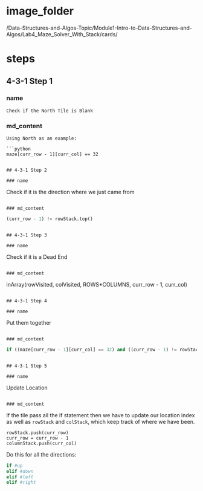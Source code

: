 # image_folder
/Data-Structures-and-Algos-Topic/Module1-Intro-to-Data-Structures-and-Algos/Lab4_Maze_Solver_With_Stack/cards/

# steps

## 4-3-1 Step 1

### name
```
Check if the North Tile is Blank
```

### md_content
```
Using North as an example:

```python
maze[curr_row - 1][curr_col] == 32
```
```

## 4-3-1 Step 2

### name
```
Check if it is the direction where we just came from
```

### md_content
```
```python
(curr_row - 1) != rowStack.top()
```
```

## 4-3-1 Step 3

### name
```
Check if it is a Dead End
```

### md_content
```
inArray(rowVisited, colVisited, ROWS*COLUMNS, curr_row - 1, curr_col)
```

## 4-3-1 Step 4

### name
```
Put them together
```

### md_content
```
```python
if ((maze[curr_row - 1][curr_col] == 32) and ((curr_row - 1) != rowStack.top()) and not inArray(rowVisited, colVisited, ROWS*COLUMNS, curr_row - 1, curr_col)):
```
```

## 4-3-1 Step 5

### name
```
Update Location
```

### md_content
```
If the tile pass all the if statement then we have to update our location index as well as `rowStack` and `colStack`, which keep track of where we have been.

	rowStack.push(curr_row)
	curr_row = curr_row - 1
	columnStack.push(curr_col)
Do this for all the directions:

```python
if #up
elif #down
elif #left
elif #right
```

```